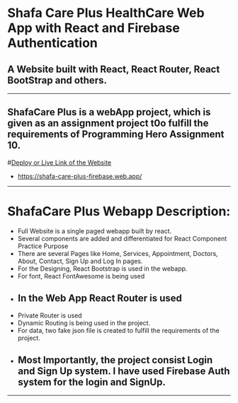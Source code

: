 # Shafa Care Plus HealthCare Web App with React and Firebase Authentication

## A Website built with React, React Router, React BootStrap and others.

---

## ShafaCare Plus is a webApp project, which is given as an assignment project t0o fulfill the requirements of Programming Hero Assignment 10.

#[Deploy or Live Link of the Website](https://shafa-care-plus-firebase.web.app/)

- https://shafa-care-plus-firebase.web.app/

---

# ShafaCare Plus Webapp Description:

- Full Website is a single paged webapp built by react.
- Several components are added and differentiated for React Component Practice Purpose
- There are several Pages like Home, Services, Appointment, Doctors, About, Contact, Sign Up and Log In pages.
- For the Designing, React Bootstrap is used in the webapp.
- For font, React FontAwesome is being used
- ## In the Web App React Router is used
- Private Router is used
- Dynamic Routing is being used in the project.
- For data, two fake json file is created to fulfill the requirements of the project.
- ## Most Importantly, the project consist Login and Sign Up system. I have used Firebase Auth system for the login and SignUp.

---
